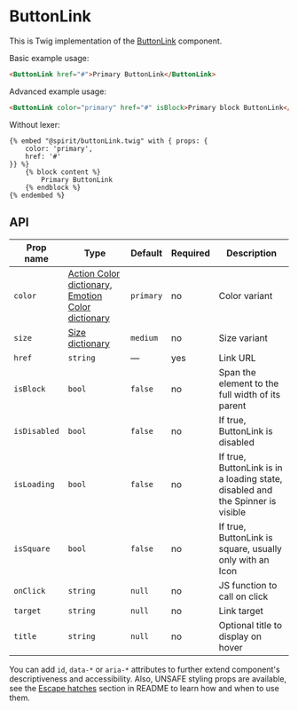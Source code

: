 # ButtonLink

This is Twig implementation of the [ButtonLink] component.

Basic example usage:

```html
<ButtonLink href="#">Primary ButtonLink</ButtonLink>
```

Advanced example usage:

```html
<ButtonLink color="primary" href="#" isBlock>Primary block ButtonLink</ButtonLink>
```

Without lexer:

```twig
{% embed "@spirit/buttonLink.twig" with { props: {
    color: 'primary',
    href: '#'
}} %}
    {% block content %}
        Primary ButtonLink
    {% endblock %}
{% endembed %}
```

## API

| Prop name    | Type                                                                                      | Default   | Required | Description                                                                    |
| ------------ | ----------------------------------------------------------------------------------------- | --------- | -------- | ------------------------------------------------------------------------------ |
| `color`      | [Action Color dictionary][dictionary-color], [Emotion Color dictionary][dictionary-color] | `primary` | no       | Color variant                                                                  |
| `size`       | [Size dictionary][dictionary-size]                                                        | `medium`  | no       | Size variant                                                                   |
| `href`       | `string`                                                                                  | —         | yes      | Link URL                                                                       |
| `isBlock`    | `bool`                                                                                    | `false`   | no       | Span the element to the full width of its parent                               |
| `isDisabled` | `bool`                                                                                    | `false`   | no       | If true, ButtonLink is disabled                                                |
| `isLoading`  | `bool`                                                                                    | `false`   | no       | If true, ButtonLink is in a loading state, disabled and the Spinner is visible |
| `isSquare`   | `bool`                                                                                    | `false`   | no       | If true, ButtonLink is square, usually only with an Icon                       |
| `onClick`    | `string`                                                                                  | `null`    | no       | JS function to call on click                                                   |
| `target`     | `string`                                                                                  | `null`    | no       | Link target                                                                    |
| `title`      | `string`                                                                                  | `null`    | no       | Optional title to display on hover                                             |

You can add `id`, `data-*` or `aria-*` attributes to further extend component's
descriptiveness and accessibility. Also, UNSAFE styling props are available,
see the [Escape hatches][escape-hatches] section in README to learn how and when to use them.

[buttonLink]: https://github.com/lmc-eu/spirit-design-system/tree/main/packages/web/src/scss/components/Button
[dictionary-color]: https://github.com/lmc-eu/spirit-design-system/tree/main/docs/DICTIONARIES.md#color
[dictionary-size]: https://github.com/lmc-eu/spirit-design-system/tree/main/docs/DICTIONARIES.md#size
[escape-hatches]: https://github.com/lmc-eu/spirit-design-system/tree/main/packages/web-twig/README.md#escape-hatches
